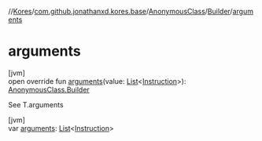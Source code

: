 //[Kores](../../../../index.md)/[com.github.jonathanxd.kores.base](../../index.md)/[AnonymousClass](../index.md)/[Builder](index.md)/[arguments](arguments.md)

# arguments

[jvm]\
open override fun [arguments](arguments.md)(value: [List](https://kotlinlang.org/api/latest/jvm/stdlib/kotlin.collections/-list/index.html)<[Instruction](../../../com.github.jonathanxd.kores/-instruction/index.md)>): [AnonymousClass.Builder](index.md)

See T.arguments

[jvm]\
var [arguments](arguments.md): [List](https://kotlinlang.org/api/latest/jvm/stdlib/kotlin.collections/-list/index.html)<[Instruction](../../../com.github.jonathanxd.kores/-instruction/index.md)>
